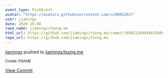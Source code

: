 ```yaml
---
event_type: PushEvent
avatar: "https://avatars.githubusercontent.com/u/8085263?"
user: jiamings
date: 2020-10-08
repo_name: jiamings/tsong.me
html_url: https://github.com/jiamings/tsong.me/commit/09023244944b3289d4fb05ca6ccc942ddd84f3e8
repo_url: https://github.com/jiamings/tsong.me
---
```


<a href='https://github.com/jiamings' target='_blank'>jiamings</a> pushed to <a href='https://github.com/jiamings/tsong.me' target='_blank'>jiamings/tsong.me</a>

<small>Create CNAME</small>

<a href='https://github.com/jiamings/tsong.me/commit/09023244944b3289d4fb05ca6ccc942ddd84f3e8' target='_blank'>View Commit</a>